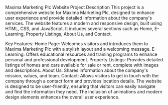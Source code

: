 
Maxima Marketing Plc Website
Project Description
This project is a comprehensive website for Maxima Marketing Plc, designed to enhance user experience and provide detailed information about the company's services. The website features a modern and responsive design, built using HTML, CSS, and JavaScript. It includes several sections such as Home, E-Learning, Property Listings, About Us, and Contact.

Key Features:
Home Page: Welcomes visitors and introduces them to Maxima Marketing Plc with a stylish layout and a welcoming message.
E-Learning: Offers educational resources and training programs to enhance personal and professional development.
Property Listings: Provides detailed listings of homes and cars available for sale or rent, complete with images and descriptions.
About Us: Shares information about the company's mission, values, and team.
Contact: Allows visitors to get in touch with the company through a contact form and provides location details.
The website is designed to be user-friendly, ensuring that visitors can easily navigate and find the information they need. The inclusion of animations and modern design elements enhances the overall user experience.
